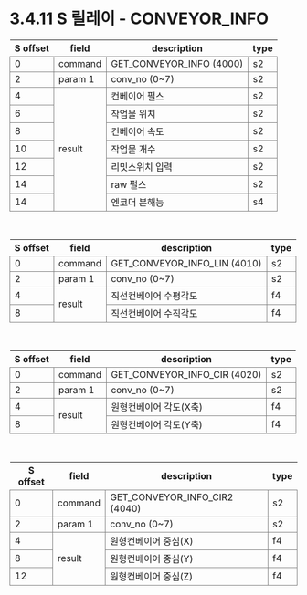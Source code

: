 ﻿# 3.4.11 S 릴레이 - CONVEYOR_INFO

<style type="text/css">
table  {border-collapse:collapse;}
td {border-color:gray;border-style:solid;border-width:1px;}
.grayed {background-color:lightgray;}
</style>

<table class="tg">
<thead>
	<tr>
		<th>S offset</th>
		<th>field</th>
		<th>description</th>
		<th>type</th>
	</tr>
</thead>

<tbody>
	<tr>
		<td>0</td>
		<td>command</td>
		<td>GET_CONVEYOR_INFO (4000)</td>
		<td>s2</td>
	</tr>
	<tr>
		<td>2</td>
		<td>param 1</td>
		<td>conv_no (0~7)</td>
		<td>s2</td>
	</tr>
	<tr>
		<td>4</td>
		<td rowspan=7>result</td>
		<td>컨베이어 펄스</td>
		<td>s2</td>
	</tr>
	<tr>
		<td>6</td>
		<td>작업물 위치</td>
		<td>s2</td>
	</tr>
	<tr>
		<td>8</td>
		<td>컨베이어 속도</td>
		<td>s2</td>
	</tr>
	<tr>
		<td>10</td>
		<td>작업물 개수</td>
		<td>s2</td>
	</tr>
	<tr>
		<td>12</td>
		<td>리밋스위치 입력</td>
		<td>s2</td>
	</tr>
	<tr>
		<td>14</td>
		<td>raw 펄스</td>
		<td>s2</td>
	</tr>
	<tr>
		<td>14</td>
		<td>엔코더 분해능</td>
		<td>s4</td>
	</tr>
</tbody>
</table>

<br>

<table class="tg">
<thead>
	<tr>
		<th>S offset</th>
		<th>field</th>
		<th>description</th>
		<th>type</th>
	</tr>
</thead>

<tbody>
	<tr>
		<td>0</td>
		<td>command</td>
		<td>GET_CONVEYOR_INFO_LIN (4010)</td>
		<td>s2</td>
	</tr>
	<tr>
		<td>2</td>
		<td>param 1</td>
		<td>conv_no (0~7)</td>
		<td>s2</td>
	</tr>
	<tr>
		<td>4</td>
		<td rowspan=2>result</td>
		<td>직선컨베이어 수평각도</td>
		<td>f4</td>
	</tr>
	<tr>
		<td>8</td>
		<td>직선컨베이어 수직각도</td>
		<td>f4</td>
	</tr>
</tbody>
</table>

<br>

<table class="tg">
<thead>
	<tr>
		<th>S offset</th>
		<th>field</th>
		<th>description</th>
		<th>type</th>
	</tr>
</thead>

<tbody>
	<tr>
		<td>0</td>
		<td>command</td>
		<td>GET_CONVEYOR_INFO_CIR (4020)</td>
		<td>s2</td>
	</tr>
	<tr>
		<td>2</td>
		<td>param 1</td>
		<td>conv_no (0~7)</td>
		<td>s2</td>
	</tr>
	<tr>
		<td>4</td>
		<td rowspan=2>result</td>
		<td>원형컨베이어 각도(X축)</td>
		<td>f4</td>
	</tr>
	<tr>
		<td>8</td>
		<td>원형컨베이어 각도(Y축)</td>
		<td>f4</td>
	</tr>
</tbody>
</table>

<br>

<table class="tg">
<thead>
	<tr>
		<th>S offset</th>
		<th>field</th>
		<th>description</th>
		<th>type</th>
	</tr>
</thead>

<tbody>
	<tr>
		<td>0</td>
		<td>command</td>
		<td>GET_CONVEYOR_INFO_CIR2 (4040)</td>
		<td>s2</td>
	</tr>
	<tr>
		<td>2</td>
		<td>param 1</td>
		<td>conv_no (0~7)</td>
		<td>s2</td>
	</tr>
	<tr>
		<td>4</td>
		<td rowspan=3>result</td>
		<td>원형컨베이어 중심(X)</td>
		<td>f4</td>
	</tr>
	<tr>
		<td>8</td>
		<td>원형컨베이어 중심(Y)</td>
		<td>f4</td>
	</tr>
	<tr>
		<td>12</td>
		<td>원형컨베이어 중심(Z)</td>
		<td>f4</td>
	</tr>
</tbody>
</table>
